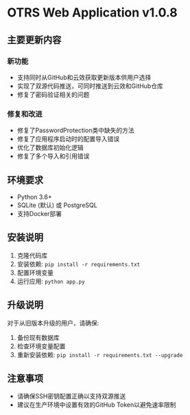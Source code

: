 # OTRS Web Application v1.0.8

## 主要更新内容

### 新功能
- 支持同时从GitHub和云效获取更新版本供用户选择
- 实现了双源代码推送，可同时推送到云效和GitHub仓库
- 修复了密码验证相关的问题

### 修复和改进
- 修复了PasswordProtection类中缺失的方法
- 修复了应用程序启动时的配置导入错误
- 优化了数据库初始化逻辑
- 修复了多个导入和引用错误

## 环境要求
- Python 3.6+
- SQLite (默认) 或 PostgreSQL
- 支持Docker部署

## 安装说明
1. 克隆代码库
2. 安装依赖: `pip install -r requirements.txt`
3. 配置环境变量
4. 运行应用: `python app.py`

## 升级说明
对于从旧版本升级的用户，请确保:
1. 备份现有数据库
2. 检查环境变量配置
3. 重新安装依赖: `pip install -r requirements.txt --upgrade`

## 注意事项
- 请确保SSH密钥配置正确以支持双源推送
- 建议在生产环境中设置有效的GitHub Token以避免速率限制

